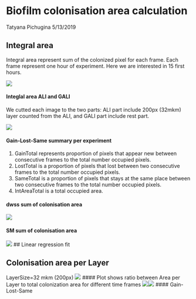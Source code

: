 Biofilm colonisation area calculation
================
Tatyana Pichugina
5/13/2019

Integral area
-------------

Integral area represent sum of the colonized pixel for each frame. Each frame represent one hour of experiment. Here we are interested in 15 first hours.

![](Documentation_files/figure-markdown_github/introduce%20Integral%20area-1.png)

#### Integlal area ALI and GALI

We cutted each image to the two parts: ALI part include 200px (32mkm) layer counted from the ALI, and GALI part include rest part.

![](Documentation_files/figure-markdown_github/unnamed-chunk-1-1.png)

#### Gain-Lost-Same summary per experiment

1.  GainTotal represents proportion of pixels that appear new between consecutive frames to the total number occupied pixels.
2.  LostTotal is a proportion of pixels that lost between two consecutive frames to the total number occupied pixels.
3.  SameTotal is a proportion of pixels that stays at the same place between two consecutive frames to the total number occupied pixels.
4.  IntAreaTotal is a total occupied area.

#### dwss sum of colonisation area

![](Documentation_files/figure-markdown_github/unnamed-chunk-2-1.png)

#### SM sum of colonisation area

![](Documentation_files/figure-markdown_github/unnamed-chunk-3-1.png) \#\# Linear regression fit

Colonisation area per Layer
---------------------------

LayerSize=32 mkm (200px) ![](Documentation_files/figure-markdown_github/unnamed-chunk-5-1.png) \#\#\#\# Plot shows ratio between Area per Layer to total colonization area for different time frames ![](Documentation_files/figure-markdown_github/unnamed-chunk-6-1.png)![](Documentation_files/figure-markdown_github/unnamed-chunk-6-2.png) \#\#\#\# Gain-Lost-Same
